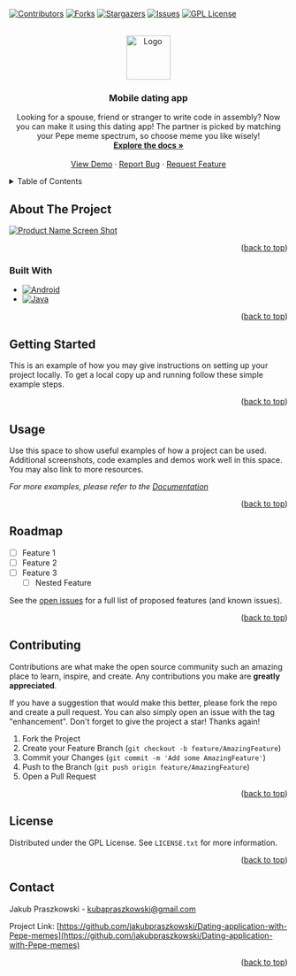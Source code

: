 <a name="readme-top"></a>

[![Contributors][contributors-shield]][contributors-url]
[![Forks][forks-shield]][forks-url]
[![Stargazers][stars-shield]][stars-url]
[![Issues][issues-shield]][issues-url]
[![GPL License][license-shield]][license-url]



<!-- PROJECT LOGO -->
<br />
<div align="center">
  <a href="https://github.com/jakubpraszkowski/Dating-application-with-Pepe-memes">
    <img src="images/logo.png" alt="Logo" width="80" height="80">
  </a>

<h3 align="center">Mobile dating app</h3>

  <p align="center">
    Looking for a spouse, friend or stranger to write code in assembly? Now you can make it using this dating app! The partner is picked by matching your Pepe meme spectrum, so choose meme you like wisely!
    <br />
    <a href="https://github.com/jakubpraszkowski/Dating-application-with-Pepe-memes"><strong>Explore the docs »</strong></a>
    <br />
    <br />
    <a href="https://github.com/jakubpraszkowski/Dating-application-with-Pepe-memes">View Demo</a>
    ·
    <a href="https://github.com/jakubpraszkowski/Dating-application-with-Pepe-memes/issues">Report Bug</a>
    ·
    <a href="https://github.com/jakubpraszkowski/Dating-application-with-Pepe-memes/issues">Request Feature</a>
  </p>
</div>



<!-- TABLE OF CONTENTS -->
<details>
  <summary>Table of Contents</summary>
  <ol>
    <li>
      <a href="#about-the-project">About The Project</a>
      <ul>
        <li><a href="#built-with">Built With</a></li>
      </ul>
    </li>
    <li>
      <a href="#getting-started">Getting Started</a>
      <ul>
        <li><a href="#prerequisites">Prerequisites</a></li>
        <li><a href="#installation">Installation</a></li>
      </ul>
    </li>
    <li><a href="#usage">Usage</a></li>
    <li><a href="#roadmap">Roadmap</a></li>
    <li><a href="#contributing">Contributing</a></li>
    <li><a href="#license">License</a></li>
    <li><a href="#contact">Contact</a></li>
  </ol>
</details>



<!-- ABOUT THE PROJECT -->
## About The Project

[![Product Name Screen Shot][product-screenshot]](https://example.com)
 
<p align="right">(<a href="#readme-top">back to top</a>)</p>



### Built With

* [![Android][Android]][Android-url]
* [![Java][Java]][Java-url]

<p align="right">(<a href="#readme-top">back to top</a>)</p>



<!-- GETTING STARTED -->
## Getting Started

This is an example of how you may give instructions on setting up your project locally.
To get a local copy up and running follow these simple example steps.

<p align="right">(<a href="#readme-top">back to top</a>)</p>


<!-- USAGE EXAMPLES -->
## Usage

Use this space to show useful examples of how a project can be used. Additional screenshots, code examples and demos work well in this space. You may also link to more resources.

_For more examples, please refer to the [Documentation](https://example.com)_

<p align="right">(<a href="#readme-top">back to top</a>)</p>


<!-- ROADMAP -->
## Roadmap

- [ ] Feature 1
- [ ] Feature 2
- [ ] Feature 3
    - [ ] Nested Feature

See the [open issues](https://github.com/jakubpraszkowski/Dating-application-with-Pepe-memes/issues) for a full list of proposed features (and known issues).

<p align="right">(<a href="#readme-top">back to top</a>)</p>



<!-- CONTRIBUTING -->
## Contributing

Contributions are what make the open source community such an amazing place to learn, inspire, and create. Any contributions you make are **greatly appreciated**.

If you have a suggestion that would make this better, please fork the repo and create a pull request. You can also simply open an issue with the tag "enhancement".
Don't forget to give the project a star! Thanks again!

1. Fork the Project
2. Create your Feature Branch (`git checkout -b feature/AmazingFeature`)
3. Commit your Changes (`git commit -m 'Add some AmazingFeature'`)
4. Push to the Branch (`git push origin feature/AmazingFeature`)
5. Open a Pull Request

<p align="right">(<a href="#readme-top">back to top</a>)</p>



<!-- LICENSE -->
## License

Distributed under the GPL License. See `LICENSE.txt` for more information.

<p align="right">(<a href="#readme-top">back to top</a>)</p>



<!-- CONTACT -->
## Contact

Jakub Praszkowski - kubapraszkowski@gmail.com

Project Link: [https://github.com/jakubpraszkowski/Dating-application-with-Pepe-memes](https://github.com/jakubpraszkowski/Dating-application-with-Pepe-memes)

<p align="right">(<a href="#readme-top">back to top</a>)</p>


<!-- MARKDOWN LINKS & IMAGES -->
<!-- https://www.markdownguide.org/basic-syntax/#reference-style-links -->
[contributors-shield]: https://img.shields.io/github/contributors/jakubpraszkowski/Dating-application-with-Pepe-memes.svg?style=for-the-badge
[contributors-url]: https://github.com/jakubpraszkowski/Dating-application-with-Pepe-memes/graphs/contributors
[forks-shield]: https://img.shields.io/github/forks/jakubpraszkowski/Dating-application-with-Pepe-memes.svg?style=for-the-badge
[forks-url]: https://github.com/jakubpraszkowski/Dating-application-with-Pepe-memes/network/members
[stars-shield]: https://img.shields.io/github/stars/jakubpraszkowski/Dating-application-with-Pepe-memes.svg?style=for-the-badge
[stars-url]: https://github.com/jakubpraszkowski/Dating-application-with-Pepe-memes/stargazers
[issues-shield]: https://img.shields.io/github/issues/jakubpraszkowski/Dating-application-with-Pepe-memes.svg?style=for-the-badge
[issues-url]: https://github.com/jakubpraszkowski/Dating-application-with-Pepe-memes/issues
[license-shield]: https://img.shields.io/github/license/jakubpraszkowski/Dating-application-with-Pepe-memes.svg?style=for-the-badge
[license-url]: https://github.com/jakubpraszkowski/Dating-application-with-Pepe-memes/blob/main/LICENSE
[product-screenshot]: images/screenshot.png
[Android]: https://img.shields.io/badge/Android-3DDC84?style=for-the-badge&logo=android&logoColor=white
[Android-url]: https://www.android.com/
[Java]: https://img.shields.io/badge/Java-ED8B00?style=for-the-badge&logo=java&logoColor=white
[Java-url]: https://www.java.com/en/
